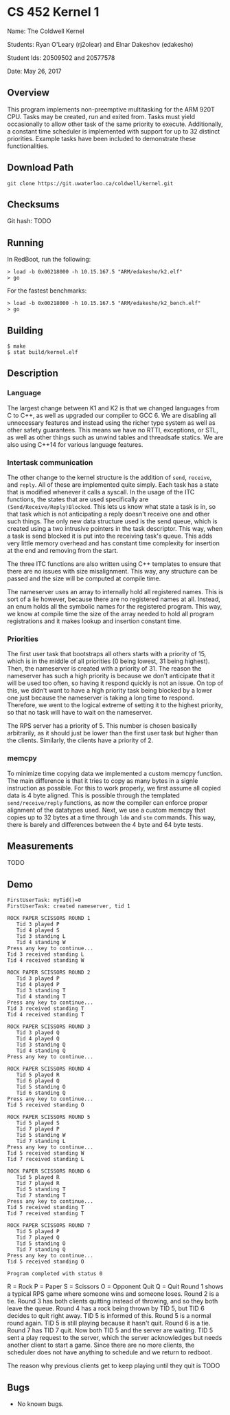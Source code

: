 # CS 452 Kernel 1

Name: The Coldwell Kernel

Students: Ryan O'Leary (rj2olear) and Elnar Dakeshov (edakesho)

Student Ids: 20509502 and 20577578

Date: May 26, 2017


## Overview

This program implements non-preemptive multitasking for the ARM 920T CPU.
Tasks may be created, run and exited from. Tasks must yield occasionally to
allow other task of the same priority to execute. Additionally, a constant time
scheduler is implemented with support for up to 32 distinct priorities. Example
tasks have been included to demonstrate these functionalities.


## Download Path

    git clone https://git.uwaterloo.ca/coldwell/kernel.git


## Checksums

Git hash: TODO


## Running

In RedBoot, run the following:

    > load -b 0x00218000 -h 10.15.167.5 "ARM/edakesho/k2.elf"
    > go

For the fastest benchmarks:

    > load -b 0x00218000 -h 10.15.167.5 "ARM/edakesho/k2_bench.elf"
    > go

## Building

    $ make
    $ stat build/kernel.elf


## Description

### Language
The largest change between K1 and K2 is that we changed languages from C to C++,
as well as upgraded our compiler to GCC 6. We are disabling all unnecessary
features and instead using the richer type system as well as other safety
guarantees. This means we have no RTTI, exceptions, or STL, as well as other
things such as unwind tables and threadsafe statics. We are also using C++14 for
various language features.

### Intertask communication
The other change to the kernel structure is the addition of `send`, `receive`,
and `reply`. All of these are implemented quite simply. Each task has a state
that is modified whenever it calls a syscall. In the usage of the ITC functions,
the states that are used specifically are `(Send/Receive/Reply)Blocked`. This
lets us know what state a task is in, so that task which is not anticipating a
reply doesn't receive one and other such things. The only new data structure used
is the send queue, which is created using a two intrusive pointers in the task
descriptor. This way, when a task is send blocked it is put into the receiving
task's queue. This adds very little memory overhead and has constant time
complexity for insertion at the end and removing from the start.

The three ITC functions are also written using C++ templates to ensure that there
are no issues with size misalignment. This way, any structure can be passed and
the size will be computed at compile time.

The nameserver uses an array to internally hold all registered names. This is
sort of a lie however, because there are no registered names at all. Instead, an
enum holds all the symbolic names for the registered program. This way, we know
at compile time the size of the array needed to hold all program registrations
and it makes lookup and insertion constant time.

### Priorities
The first user task that bootstraps all others starts with a priority of 15,
which is in the middle of all priorities (0 being lowest, 31 being highest).
Then, the nameserver is created with a priority of 31. The reason the nameserver
has such a high priority is because we don't anticipate that it will be used too
often, so having it respond quickly is not an issue. On top of this, we didn't
want to have a high priority task being blocked by a lower one just because the
nameserver is taking a long time to respond. Therefore, we went to the logical
extreme of setting it to the highest priority, so that no task will have to wait
on the nameserver.

The RPS server has a priority of 5. This number is chosen basically arbitrarily,
as it should just be lower than the first user task but higher than the clients.
Similarly, the clients have a priority of 2.

### memcpy
To minimize time copying data we implemented a custom memcpy function. The main
difference is that it tries to copy as many bytes in a signle instruction as
possible. For this to work properly, we first assume all copied data is 4 byte
aligned. This is possible through the templated `send/receive/reply` functions,
as now the compiler can enforce proper alignment of the datatypes used. Next,
we use a custom memcpy that copies up to 32 bytes at a time through `ldm` and
`stm` commands. This way, there is barely and differences between the 4 byte
and 64 byte tests.

## Measurements

TODO

## Demo
    FirstUserTask: myTid()=0
    FirstUserTask: created nameserver, tid 1
    
    ROCK PAPER SCISSORS ROUND 1
       Tid 3 played P
       Tid 4 played S
       Tid 3 standing L
       Tid 4 standing W
    Press any key to continue...
    Tid 3 received standing L
    Tid 4 received standing W
    
    ROCK PAPER SCISSORS ROUND 2
       Tid 3 played P
       Tid 4 played P
       Tid 3 standing T
       Tid 4 standing T
    Press any key to continue...
    Tid 3 received standing T
    Tid 4 received standing T
    
    ROCK PAPER SCISSORS ROUND 3
       Tid 3 played Q
       Tid 4 played Q
       Tid 3 standing Q
       Tid 4 standing Q
    Press any key to continue...
    
    ROCK PAPER SCISSORS ROUND 4
       Tid 5 played R
       Tid 6 played Q
       Tid 5 standing O
       Tid 6 standing Q
    Press any key to continue...
    Tid 5 received standing O
    
    ROCK PAPER SCISSORS ROUND 5
       Tid 5 played S
       Tid 7 played P
       Tid 5 standing W
       Tid 7 standing L
    Press any key to continue...
    Tid 5 received standing W
    Tid 7 received standing L
    
    ROCK PAPER SCISSORS ROUND 6
       Tid 5 played R
       Tid 7 played R
       Tid 5 standing T
       Tid 7 standing T
    Press any key to continue...
    Tid 5 received standing T
    Tid 7 received standing T
    
    ROCK PAPER SCISSORS ROUND 7
       Tid 5 played P
       Tid 7 played Q
       Tid 5 standing O
       Tid 7 standing Q
    Press any key to continue...
    Tid 5 received standing O
    
    Program completed with status 0

R = Rock
P = Paper
S = Scissors
O = Opponent Quit
Q = Quit
Round 1 shows a typical RPS game where someone wins and someone loses.
Round 2 is a tie.
Round 3 has both clients quitting instead of throwing, and so they both leave
the queue.
Round 4 has a rock being thrown by TID 5, but TID 6 decides to quit right away.
TID 5 is informed of this.
Round 5 is a normal round again. TID 5 is still playing because it hasn't quit.
Round 6 is a tie.
Round 7 has TID 7 quit. Now both TID 5 and the server are waiting. TID 5 sent a
play request to the server, which the server acknowledges but needs another
client to start a game. Since there are no more clients, the scheduler does not
have anything to schedule and we return to redboot.

The reason why previous clients get to keep playing until they quit is TODO

## Bugs

- No known bugs.
